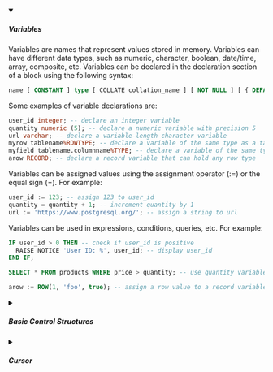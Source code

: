 <!-- https://brandfolder.com/workbench/extract-text-from-image -->
<!-- ![design-system](/img/interviews/design-system/clustered-and-non-clustered-index_thumbnail.webp) -->

<details open>
<summary><h5>Variables</h5></summary>

Variables are names that represent values stored in memory. Variables can have different data types, such as numeric, character, boolean, date/time, array, composite, etc. Variables can be declared in the declaration section of a block using the following syntax:

```sql
name [ CONSTANT ] type [ COLLATE collation_name ] [ NOT NULL ] [ { DEFAULT | := | = } expression ];
```

Some examples of variable declarations are:

```sql
user_id integer; -- declare an integer variable
quantity numeric (5); -- declare a numeric variable with precision 5
url varchar; -- declare a variable-length character variable
myrow tablename%ROWTYPE; -- declare a variable of the same type as a table row
myfield tablename.columnname%TYPE; -- declare a variable of the same type as a table column
arow RECORD; -- declare a record variable that can hold any row type
```

Variables can be assigned values using the assignment operator (:=) or the equal sign (=). For example:

```sql
user_id := 123; -- assign 123 to user_id
quantity = quantity + 1; -- increment quantity by 1
url := 'https://www.postgresql.org/'; -- assign a string to url
```

Variables can be used in expressions, conditions, queries, etc. For example:

```sql
IF user_id > 0 THEN -- check if user_id is positive
  RAISE NOTICE 'User ID: %', user_id; -- display user_id
END IF;

SELECT * FROM products WHERE price > quantity; -- use quantity variable in a query

arow := ROW(1, 'foo', true); -- assign a row value to a record variable
```

</details>

<details>
<summary><h5>Basic Control Structures</h5></summary>

PostgreSQL supports various types of control structures that you can use to write complex logic in stored procedures. Control structures are blocks of code that can alter the flow of execution based on some conditions or loops.

The main types of control structures in PostgreSQL are:

- **IF**: This allows you to execute a block of code only if a certain condition is true. You can also use ELSE or ELSIF clauses to handle alternative cases. For example:

```sql
IF amount > 1000 THEN
  RAISE NOTICE 'The amount is large: %', amount;
ELSIF amount < 0 THEN
  RAISE EXCEPTION 'The amount cannot be negative';
ELSE
  RAISE NOTICE 'The amount is normal: %', amount;
END IF;
```

- **CASE**: This allows you to execute different blocks of code based on the value of an expression. You can use WHEN clauses to specify the possible values and the corresponding actions. You can also use ELSE clause to handle the default case. For example:

```sql
CASE grade
  WHEN 'A' THEN
    RAISE NOTICE 'Excellent!';
  WHEN 'B' THEN
    RAISE NOTICE 'Good!';
  WHEN 'C' THEN
    RAISE NOTICE 'Fair!';
  WHEN 'D' THEN
    RAISE NOTICE 'Poor!';
  ELSE
    RAISE NOTICE 'Invalid grade';
END CASE;
```

- **LOOP**: This allows you to repeat a block of code until a certain condition is met. You can use different types of loops, such as WHILE, FOR, and FOREACH, to iterate over different kinds of data. You can also use EXIT or CONTINUE statements to control the loop execution. For example:

```sql
-- loop from 1 to 10 and print odd numbers
FOR i IN 1..10 LOOP
  IF i % 2 = 0 THEN -- if i is even
    CONTINUE; -- skip the current iteration
  END IF;
  RAISE NOTICE 'Odd number: %', i;
END LOOP;
```

</details>

<details>
<summary><h5>Cursor</h5></summary>

A cursor in PostgreSQL is a ***special type of variable*** that allows you to encapsulate a query and process its result set one row at a time. Cursors are useful when you want to divide a large result set into smaller chunks and process each chunk individually, or when you want to return a reference to a cursor from a function and let the caller fetch the rows.

To use a cursor in PostgreSQL, you need to follow these steps:

- Declare a cursor variable of type REFCURSOR, or use the cursor declaration syntax to bind a query to a cursor variable.
- Open the cursor using the OPEN statement, and optionally pass some parameters to the query if it is parameterized.
- Fetch rows from the cursor using the FETCH statement, and assign them to variables or records for processing. You can also use a loop to fetch all rows from the cursor until no more rows are available.
- Close the cursor using the CLOSE statement when you are done with it.

Here are some examples of how to use cursors in PostgreSQL:

- To declare an unbound cursor variable that can be used with any query, you can use this syntax:

```sql
DECLARE my_cursor REFCURSOR;
```

- To declare a bound cursor variable that is associated with a specific query, you can use this syntax:

```sql
DECLARE my_cursor CURSOR FOR SELECT * FROM products;
```

- To declare a bound cursor variable that is associated with a parameterized query, you can use this syntax:

```sql
DECLARE my_cursor CURSOR (p_price NUMERIC) FOR SELECT * FROM products WHERE price > p_price;
```

- To open an unbound cursor variable and associate it with a query, you can use this syntax:

```sql
OPEN my_cursor FOR SELECT * FROM products WHERE price > 100;
```

- To open a bound cursor variable and optionally pass some parameters to the query, you can use this syntax:

```sql
OPEN my_cursor; -- for non-parameterized query
OPEN my_cursor (200); -- for parameterized query with p_price = 200
```

- To fetch one row from the cursor and assign it to variables, you can use this syntax:

```sql
FETCH my_cursor INTO name, price;
```

- To fetch all rows from the cursor and process them in a loop, you can use this syntax:

```sql
LOOP
  FETCH my_cursor INTO name, price;
  EXIT WHEN NOT FOUND; -- exit loop when no more rows
  -- do something with name and price
END LOOP;
```

- To close the cursor when you are done with it, you can use this syntax:

```sql
CLOSE my_cursor;
```

</details>